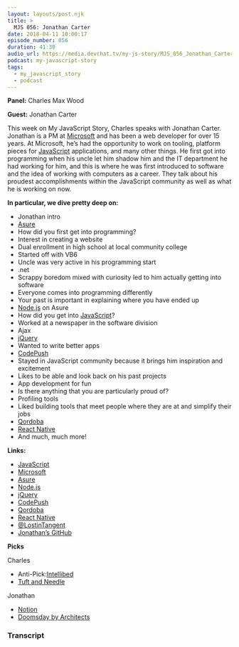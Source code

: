 ```yaml
---
layout: layouts/post.njk
title: >
  MJS 056: Jonathan Carter
date: 2018-04-11 10:00:17
episode_number: 056
duration: 41:30
audio_url: https://media.devchat.tv/my-js-story/MJS_056_Jonathan_Carter.mp3
podcast: my-javascript-story
tags:
  - my_javascript_story
  - podcast
---
```


**Panel:** Charles Max Wood

**Guest:** Jonathan Carter

This week on My JavaScript Story, Charles speaks with Jonathan Carter. Jonathan is a PM at [Microsoft](https://www.microsoft.com/en-us/) and has been a web developer for over 15 years. At Microsoft, he’s had the opportunity to work on tooling, platform pieces for [JavaScript](https://www.javascript.com/) applications, and many other things. He first got into programming when his uncle let him shadow him and the IT department he had working for him, and this is where he was first introduced to software and the idea of working with computers as a career. They talk about his proudest accomplishments within the JavaScript community as well as what he is working on now.

**In particular, we dive pretty deep on:**

- Jonathan intro
- [Asure](https://www.asuresoftware.com/)
- How did you first get into programming?
- Interest in creating a website
- Dual enrollment in high school at local community college
- Started off with VB6
- Uncle was very active in his programming start
- .net
- Scrappy boredom mixed with curiosity led to him actually getting into software
- Everyone comes into programming differently
- Your past is important in explaining where you have ended up
- [Node.js](https://nodejs.org/en/) on Asure
- How did you get into [JavaScript](https://www.javascript.com/)?
- Worked at a newspaper in the software division
- Ajax
- [jQuery](https://jquery.com/)
- Wanted to write better apps
- [CodePush](https://microsoft.github.io/code-push/)
- Stayed in JavaScript community because it brings him inspiration and excitement
- Likes to be able and look back on his past projects
- App development for fun
- Is there anything that you are particularly proud of?
- Profiling tools
- Liked building tools that meet people where they are at and simplify their jobs
- [Qordoba](https://qordoba.com/)
- [React Native](https://facebook.github.io/react-native/)
- And much, much more!

**Links:**

- [JavaScript](https://www.javascript.com/)
- [Microsoft](https://www.microsoft.com/en-us/)
- [Asure](https://www.asuresoftware.com/)
- [Node.js](https://nodejs.org/en/)
- [jQuery](https://jquery.com/)
- [CodePush](https://microsoft.github.io/code-push/)
- [Qordoba](https://qordoba.com/)
- [React Native](https://facebook.github.io/react-native/)
- [@LostinTangent](https://twitter.com/lostintangent?lang=en)
- [Jonathan’s GitHub](https://github.com/lostintangent)

**Picks**

Charles

- Anti-Pick:[Intellibed](https://www.intellibed.com/)
- [Tuft and Needle](https://www.tuftandneedle.com/)

Jonathan

- [Notion](https://www.notion.so/)
- [Doomsday by Architects](https://itunes.apple.com/us/album/doomsday-single/1277060408)

### Transcript
